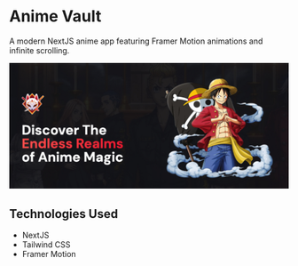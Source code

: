 # Anime Vault

A modern NextJS anime app featuring Framer Motion animations and infinite scrolling.

![banner_image](public/readme.png)

## Technologies Used
* NextJS
* Tailwind CSS
* Framer Motion